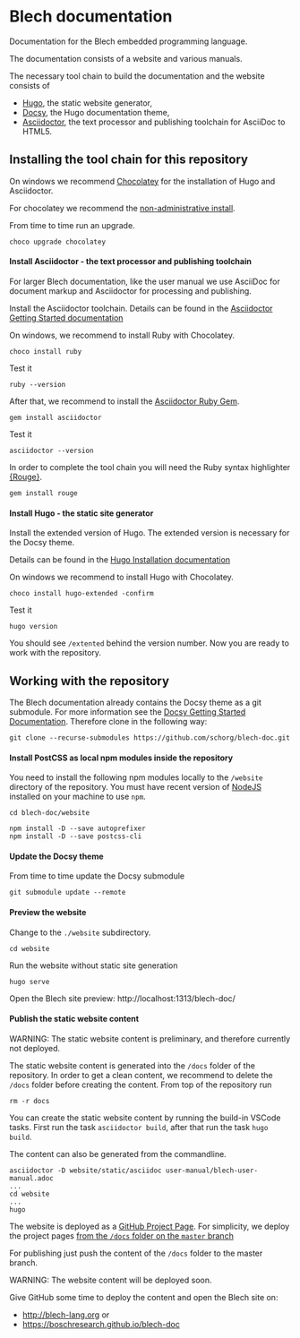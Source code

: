 # Blech documentation

Documentation for the Blech embedded programming language.

The documentation consists of a website and various manuals.

The necessary tool chain to build the documentation and the website consists of

* [Hugo](https://gohugo.io/), the static website generator, 
* [Docsy](https://www.docsy.dev/), the Hugo documentation theme, 
* [Asciidoctor](https://asciidoctor.org/), the text processor and publishing toolchain for AsciiDoc to HTML5.

## Installing the tool chain for this repository

On windows we recommend [Chocolatey](https://chocolatey.org/) for the installation of Hugo and Asciidoctor.

For chocolatey we recommend the [non-administrative install](https://chocolatey.org/docs/installation#non-administrative-install).

From time to time run an upgrade.
```
choco upgrade chocolatey
````

#### Install Asciidoctor - the text processor and publishing toolchain

For larger Blech documentation, like the user manual we use AsciiDoc for document markup and Asciidoctor for processing and publishing.

Install the Asciidoctor toolchain. Details can be found in the [Asciidoctor Getting Started documentation](https://asciidoctor.org/docs/user-manual/#getting-started)

On windows, we recommend to install Ruby with Chocolatey.
```
choco install ruby
```
Test it
```
ruby --version
```

After that, we recommend to install the [Asciidoctor Ruby Gem](https://asciidoctor.org/docs/user-manual/#installing-the-asciidoctor-ruby-gem).

```
gem install asciidoctor
```

Test it
```
asciidoctor --version
```

In order to complete the tool chain you will need the Ruby syntax highlighter [{Rouge}](http://rouge.jneen.net/).
```
gem install rouge
```

#### Install Hugo - the static site generator

Install the extended version of Hugo. The extended version is necessary for the Docsy theme. 

Details can be found in the [Hugo Installation documentation](https://gohugo.io/getting-started/installing/)

On windows we recommend to install Hugo with Chocolatey.
```
choco install hugo-extended -confirm
```

Test it
```
hugo version
```
You should see `/extented` behind the version number.
Now you are ready to work with the repository.

## Working with the repository 

The Blech documentation already contains the Docsy theme as a git submodule. For more information see the [Docsy Getting Started Documentation](https://www.docsy.dev/docs/getting-started/). 
Therefore clone in the following way:

```
git clone --recurse-submodules https://github.com/schorg/blech-doc.git
```

#### Install PostCSS as local npm modules inside the repository

You need to install the following npm modules locally to the `/website` directory of the repository. You must have recent version of [NodeJS](https://nodejs.org/) installed on your machine to use `npm`.

```
cd blech-doc/website

npm install -D --save autoprefixer
npm install -D --save postcss-cli
```

#### Update the Docsy theme

From time to time update the Docsy submodule

```
git submodule update --remote
```

#### Preview the website

Change to the `./website` subdirectory.
```
cd website
```

Run the website without static site generation
```
hugo serve
```

Open the Blech site preview: http://localhost:1313/blech-doc/

#### Publish the static website content

WARNING: The static website content is preliminary, and therefore currently not deployed.

The static website content is generated into the `/docs` folder of the repository. In order to get a clean content, we recommend to delete the `/docs` folder before creating the content.
From top of the repository run
```
rm -r docs
```

You can create the static website content by running the build-in VSCode tasks. First run the task `asciidoctor build`, after that run the task `hugo build`.

The content can also be generated from the commandline.
```
asciidoctor -D website/static/asciidoc user-manual/blech-user-manual.adoc
...
cd website
...
hugo
```

The website is deployed as a [GitHub Project Page](https://gohugo.io/hosting-and-deployment/hosting-on-github/#github-project-pages). For simplicity, we deploy the project pages [from the `/docs` folder on the `master` branch](https://gohugo.io/hosting-and-deployment/hosting-on-github/#deployment-of-project-pages-from-docs-folder-on-master-branch)

For publishing just push the content of the `/docs` folder to the master branch.

WARNING: The website content will be deployed soon.

Give GitHub some time to deploy the content and open the Blech site on: 
* http://blech-lang.org or
* https://boschresearch.github.io/blech-doc





